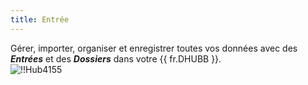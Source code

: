 ```yaml
---
title: Entrée
---
```

Gérer, importer, organiser et enregistrer toutes vos données avec des ***Entrées*** et des ***Dossiers*** dans votre {{ fr.DHUBB }}.  
![!!Hub4155](https://webdevolutions.azureedge.net/docs/fr/hub/Hub4155.png) 
